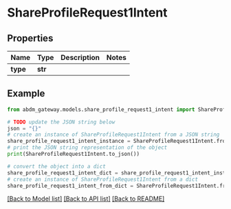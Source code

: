 # ShareProfileRequest1Intent


## Properties

Name | Type | Description | Notes
------------ | ------------- | ------------- | -------------
**type** | **str** |  | 

## Example

```python
from abdm_gateway.models.share_profile_request1_intent import ShareProfileRequest1Intent

# TODO update the JSON string below
json = "{}"
# create an instance of ShareProfileRequest1Intent from a JSON string
share_profile_request1_intent_instance = ShareProfileRequest1Intent.from_json(json)
# print the JSON string representation of the object
print(ShareProfileRequest1Intent.to_json())

# convert the object into a dict
share_profile_request1_intent_dict = share_profile_request1_intent_instance.to_dict()
# create an instance of ShareProfileRequest1Intent from a dict
share_profile_request1_intent_from_dict = ShareProfileRequest1Intent.from_dict(share_profile_request1_intent_dict)
```
[[Back to Model list]](../README.md#documentation-for-models) [[Back to API list]](../README.md#documentation-for-api-endpoints) [[Back to README]](../README.md)


